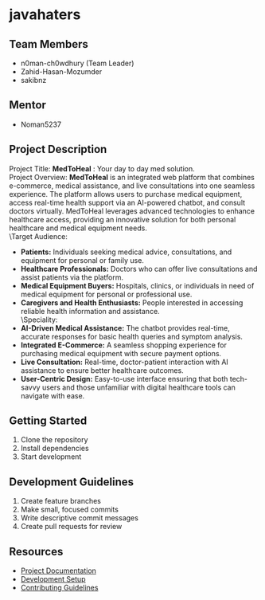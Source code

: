 # javahaters

## Team Members
- n0man-ch0wdhury (Team Leader)
- Zahid-Hasan-Mozumder
- sakibnz

## Mentor
- Noman5237

## Project Description
<!-- Add your project description here. -->
Project Title: **MedToHeal** : Your day to day med solution.\
Project Overview: **MedToHeal** is an integrated web platform that combines e-commerce, medical assistance, and live consultations into one seamless experience. The platform allows users to purchase medical equipment, access real-time health support via an AI-powered chatbot, and consult doctors virtually. MedToHeal leverages advanced technologies to enhance healthcare access, providing an innovative solution for both personal healthcare and medical equipment needs.\
\Target Audience: 
- **Patients:** Individuals seeking medical advice, consultations, and equipment for personal or family use.
- **Healthcare Professionals:** Doctors who can offer live consultations and assist patients via the platform.
- **Medical Equipment Buyers:** Hospitals, clinics, or individuals in need of medical equipment for personal or professional use.
- **Caregivers and Health Enthusiasts:** People interested in accessing reliable health information and assistance.\
\Speciality:
- **AI-Driven Medical Assistance:** The chatbot provides real-time, accurate responses for basic health queries and symptom analysis.
- **Integrated E-Commerce:** A seamless shopping experience for purchasing medical equipment with secure payment options.
- **Live Consultation:** Real-time, doctor-patient interaction with AI assistance to ensure better healthcare outcomes.
- **User-Centric Design:** Easy-to-use interface ensuring that both tech-savvy users and those unfamiliar with digital healthcare tools can navigate with ease.

## Getting Started
1. Clone the repository
2. Install dependencies
3. Start development

## Development Guidelines
1. Create feature branches
2. Make small, focused commits
3. Write descriptive commit messages
4. Create pull requests for review

## Resources
- [Project Documentation](docs/)
- [Development Setup](docs/setup.md)
- [Contributing Guidelines](CONTRIBUTING.md)
